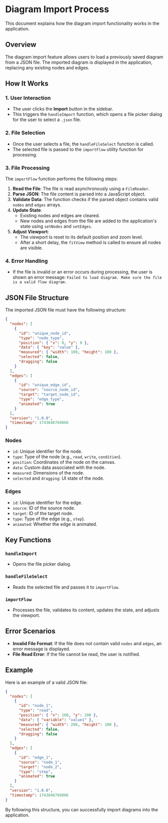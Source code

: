 # Diagram Import Process

This document explains how the diagram import functionality works in the application.

## Overview
The diagram import feature allows users to load a previously saved diagram from a JSON file. The imported diagram is displayed in the application, replacing any existing nodes and edges.

## How It Works

### 1. User Interaction
- The user clicks the **Import** button in the sidebar.
- This triggers the `handleImport` function, which opens a file picker dialog for the user to select a `.json` file.

### 2. File Selection
- Once the user selects a file, the `handleFileSelect` function is called.
- The selected file is passed to the `importFlow` utility function for processing.

### 3. File Processing
The `importFlow` function performs the following steps:
1. **Read the File**: The file is read asynchronously using a `FileReader`.
2. **Parse JSON**: The file content is parsed into a JavaScript object.
3. **Validate Data**: The function checks if the parsed object contains valid `nodes` and `edges` arrays.
4. **Update State**:
   - Existing nodes and edges are cleared.
   - New nodes and edges from the file are added to the application's state using `setNodes` and `setEdges`.
5. **Adjust Viewport**:
   - The viewport is reset to its default position and zoom level.
   - After a short delay, the `fitView` method is called to ensure all nodes are visible.

### 4. Error Handling
- If the file is invalid or an error occurs during processing, the user is shown an error message: `Failed to load diagram. Make sure the file is a valid flow diagram.`

## JSON File Structure
The imported JSON file must have the following structure:

```json
{
  "nodes": [
    {
      "id": "unique_node_id",
      "type": "node_type",
      "position": { "x": 0, "y": 0 },
      "data": { "key": "value" },
      "measured": { "width": 100, "height": 100 },
      "selected": false,
      "dragging": false
    }
  ],
  "edges": [
    {
      "id": "unique_edge_id",
      "source": "source_node_id",
      "target": "target_node_id",
      "type": "edge_type",
      "animated": true
    }
  ],
  "version": "1.0.0",
  "timestamp": 1743846769866
}
```

### Nodes
- `id`: Unique identifier for the node.
- `type`: Type of the node (e.g., `read`, `write`, `condition`).
- `position`: Coordinates of the node on the canvas.
- `data`: Custom data associated with the node.
- `measured`: Dimensions of the node.
- `selected` and `dragging`: UI state of the node.

### Edges
- `id`: Unique identifier for the edge.
- `source`: ID of the source node.
- `target`: ID of the target node.
- `type`: Type of the edge (e.g., `step`).
- `animated`: Whether the edge is animated.

## Key Functions

### `handleImport`
- Opens the file picker dialog.

### `handleFileSelect`
- Reads the selected file and passes it to `importFlow`.

### `importFlow`
- Processes the file, validates its content, updates the state, and adjusts the viewport.

## Error Scenarios
- **Invalid File Format**: If the file does not contain valid `nodes` and `edges`, an error message is displayed.
- **File Read Error**: If the file cannot be read, the user is notified.

## Example
Here is an example of a valid JSON file:

```json
{
  "nodes": [
    {
      "id": "node_1",
      "type": "read",
      "position": { "x": 100, "y": 200 },
      "data": { "variable": "value1" },
      "measured": { "width": 200, "height": 100 },
      "selected": false,
      "dragging": false
    }
  ],
  "edges": [
    {
      "id": "edge_1",
      "source": "node_1",
      "target": "node_2",
      "type": "step",
      "animated": true
    }
  ],
  "version": "1.0.0",
  "timestamp": 1743846769866
}
```

By following this structure, you can successfully import diagrams into the application.